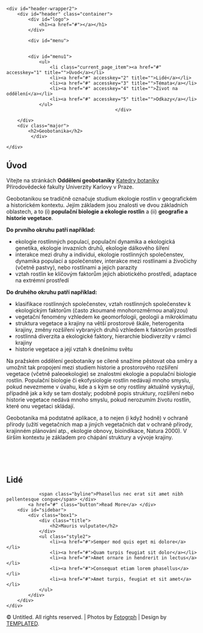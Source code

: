 <!DOCTYPE html PUBLIC "-//W3C//DTD XHTML 1.0 Strict//EN" "http://www.w3.org/TR/xhtml1/DTD/xhtml1-strict.dtd">
<!--
Design by TEMPLATED
http://templated.co
Released for free under the Creative Commons Attribution License

Name       : Livewire 
Description: A two-column, fixed-width design with dark color scheme.
Version    : 1.0
Released   : 20130820

-->
<html xmlns="http://www.w3.org/1999/xhtml">
<head>
<meta name="viewport" content="width=device-width, initial-scale=1.0">
<meta http-equiv="Content-Type" content="text/html; charset=utf-8" />
<title>Geobotanika</title>
<meta name="keywords" content="" />
<meta name="description" content="" />
<link href="http://fonts.googleapis.com/css?family=Source+Sans+Pro:200,300,400,600,700,900" rel="stylesheet" />
<link href="default.css" rel="stylesheet" type="text/css" media="all" />
<link href="fonts.css" rel="stylesheet" type="text/css" media="all" />
<!--[if IE 6]>
<link href="default_ie6.css" rel="stylesheet" type="text/css" />
<![endif]-->


</head>
<body>
<div id="header-wrapper">


	<div id="header-wrapper2">
		<div id="header" class="container">
			<div id="logo">
				<h1><a href="#"></a></h1>
			</div>
<style>
    .menu {list-style: none; padding: 10; margin: 0; text-align: center}
    .menu li {display: inline}
    .menu a {text-decoration: none; border-bottom: 0; background: #000000; padding: 5px; display: inline-block; width: 180px; line-height: 40px}
    .menu1 {position: fixed; left: 0; top: 0; width: 100%; background: #000000; text-align: center; z-index: 1}    
  </style>


			<div id="menu">
			

			<div id="menu1">
				<ul>
					<li class="current_page_item"><a href="#" accesskey="1" title="">Úvod</a></li>
					<li><a href="#" accesskey="2" title="">Lidé</a></li>
					<li><a href="#" accesskey="3" title="">Témata</a></li>
					<li><a href="#" accesskey="4" title="">Život na oddělení</a></li>
					<li><a href="#" accesskey="5" title="">Odkazy</a></li>
				</ul>
											</div>
				
</div>
			<script>
    var menu = document.getElementById('menu1');
    window.onscroll = function () {
      menu.className = (
        document.documentElement.scrollTop + document.body.scrollTop > menu.parentNode.offsetTop
        && document.documentElement.clientHeight > menu.offsetHeight
      ) ? "menu1" : "";
    }
  </script>

		</div>
		<div class="major">
			<h2>Geobotanika</h2>
			 </div>
	
	</div>
</div>
<div id="wrapper">
	<div id="page" class="container">
		<div id="content">
			<div class="title">
				<h2>Úvod</h2>
</div>
<div id="main">

   <p>Vítejte na stránkách <b>Oddělení geobotaniky</b> <a href="https://www.natur.cuni.cz/biologie/botanika">Katedry botaniky</a> Přírodovědecké fakulty Univerzity Karlovy v Praze.<p>Geobotanikou se tradičně označuje studium ekologie rostlin v geografick&eacute;m                 a historick&eacute;m kontextu. Jej&iacute;m z&aacute;kladem jsou znalosti ve dvou z&aacute;kladn&iacute;ch                 oblastech, a to (i) <b>populačn&iacute; biologie a ekologie rostlin</b> a (ii)                 <b>geografie a historie vegetace</b>.    
   <p><strong>Do prvn&iacute;ho okruhu patř&iacute; např&iacute;klad:</strong></p>
   <ul>
      <li> ekologie rostlinn&yacute;ch populac&iacute;, populačn&iacute; dynamika a ekologick&aacute;                   genetika, ekologie invazn&iacute;ch druhů, ekologie d&aacute;lkov&eacute;ho &scaron;&iacute;řen&iacute; </li>
      <li> interakce mezi druhy a individui, ekologie rostlinn&yacute;ch společenstev,                   dynamika populac&iacute; a společenstev, interakce mezi rostlinami a                   živočichy (včetně pastvy), nebo rostlinami a jejich parazity</li>
      <li> vztah rostlin ke kl&iacute;čov&yacute;m faktorům jejich abiotick&eacute;ho prostřed&iacute;,                   adaptace na extr&eacute;mn&iacute; prostřed&iacute; </li>
   </ul>
   <p><strong>Do druh&eacute;ho okruhu patř&iacute; např&iacute;klad:</strong></p>
   <ul>
      <li> klasifikace rostlinn&yacute;ch společenstev, vztah rostlinn&yacute;ch společenstev                   k ekologick&yacute;m faktorům (často zkouman&eacute; mnohorozměrnou anal&yacute;zou)</li>
      <li> vegetačn&iacute; fenom&eacute;ny vzhledem ke geomorfologii, geologii a mikroklimatu </li>
      <li> struktura vegetace a krajiny na vět&scaron;&iacute; prostorov&eacute; &scaron;k&aacute;le, heterogenita                   krajiny, změny roz&scaron;&iacute;řen&iacute; vybran&yacute;ch druhů vzhledem k faktorům prostřed&iacute; </li>
      <li> rostlinn&aacute; diverzita a ekologick&eacute; faktory, hierarchie biodiverzity                   v r&aacute;mci krajiny </li>
      <li> historie vegetace a jej&iacute; vztah k dne&scaron;n&iacute;mu světu</li>
   </ul>
   <p>Na pražsk&eacute;m oddělen&iacute; geobotaniky se c&iacute;leně snaž&iacute;me pěstovat oba                 směry a umožnit tak propojen&iacute; mezi studiem historie a prostorov&eacute;ho                 roz&scaron;&iacute;řen&iacute; vegetace (včetně paleoekologie) se znalostmi ekologie                 a populačn&iacute; biologie rostlin. Populačn&iacute; biologie či ekofysiologie                 rostlin ned&aacute;vaj&iacute; mnoho smyslu, pokud nevezmeme v &uacute;vahu, kde a s                 k&yacute;m se ony rostliny aktu&aacute;lně vyskytuj&iacute;, př&iacute;padně jak a kdy se tam                 dostaly; podobně popis struktury, roz&scaron;&iacute;řen&iacute; nebo historie vegetace                 ned&aacute;v&aacute; mnoho smyslu, pokud nerozum&iacute;m životu rostlin, kter&eacute; onu vegetaci                 skl&aacute;daj&iacute;. </p>
   <p>Geobotanika m&aacute; podstatn&eacute; aplikace, a to nejen (i když hodně) v                 ochraně př&iacute;rody (užit&iacute; vegetačn&iacute;ch map a jin&yacute;ch vegetačn&iacute;ch dat                 v ochraně př&iacute;rody, krajinn&eacute;m pl&aacute;nov&aacute;n&iacute; atp., ekologie obnovy, bioindikace,                 Natura 2000). V &scaron;ir&scaron;&iacute;m kontextu je z&aacute;kladem pro ch&aacute;p&aacute;n&iacute; struktury                 a v&yacute;voje krajiny.</p>
   <p>&nbsp;</p>
   <p>&nbsp;</p>
</div>
<div class="title">
				<h2>Lidé</h2>
</div>

				<span class="byline">Phasellus nec erat sit amet nibh pellentesque congue</span> </div>
			<a href="#" class="button">Read More</a> </div>
		<div id="sidebar">
			<div class="box1">
				<div class="title">
					<h2>Mauris vulputate</h2>
				</div>
				<ul class="style2">
					<li><a href="#">Semper mod quis eget mi dolore</a></li>
					<li><a href="#">Quam turpis feugiat sit dolor</a></li>
					<li><a href="#">Amet ornare in hendrerit in lectus</a></li>
					<li><a href="#">Consequat etiam lorem phasellus</a></li>
					<li><a href="#">Amet turpis, feugiat et sit amet</a></li>
				</ul>
			</div>
		</div>
	</div>



<div id="copyright" class="container">
	<p>&copy; Untitled. All rights reserved. | Photos by <a href="http://fotogrph.com/">Fotogrph</a> | Design by <a href="http://templated.co" rel="nofollow">TEMPLATED</a>.</p>
</div>
</body>
</html>


